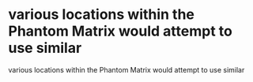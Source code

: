 # various locations within the Phantom Matrix would attempt to use similar

various locations within the Phantom Matrix would attempt to use similar